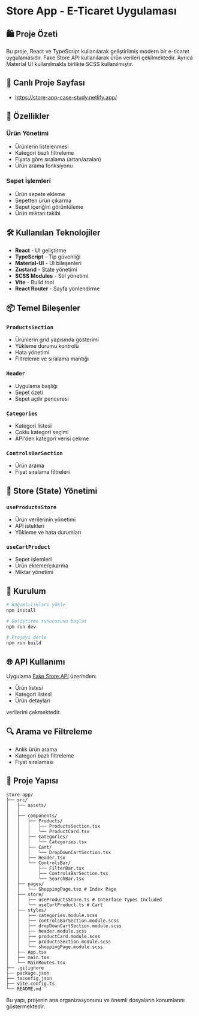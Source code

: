 # Store App - E-Ticaret Uygulaması

## 🛍️ Proje Özeti
Bu proje, React ve TypeScript kullanılarak geliştirilmiş modern bir e-ticaret uygulamasıdır. Fake Store API kullanılarak ürün verileri çekilmektedir. Ayrıca Material UI kullanılmakla birlikte SCSS kullanılmıştır. 

## 🚀 Canlı Proje Sayfası

- https://store-app-case-study.netlify.app/

## 🚀 Özellikler

### Ürün Yönetimi
- Ürünlerin listelenmesi
- Kategori bazlı filtreleme
- Fiyata göre sıralama (artan/azalan)
- Ürün arama fonksiyonu

### Sepet İşlemleri
- Ürün sepete ekleme
- Sepetten ürün çıkarma
- Sepet içeriğini görüntüleme
- Ürün miktarı takibi

## 🛠️ Kullanılan Teknolojiler

- **React** - UI geliştirme
- **TypeScript** - Tip güvenliği
- **Material-UI** - UI bileşenleri
- **Zustand** - State yönetimi
- **SCSS Modules** - Stil yönetimi
- **Vite** - Build tool
- **React Router** - Sayfa yönlendirme

## 📦 Temel Bileşenler

### `ProductsSection`
- Ürünlerin grid yapısında gösterimi
- Yükleme durumu kontrolü
- Hata yönetimi
- Filtreleme ve sıralama mantığı

### `Header`
- Uygulama başlığı
- Sepet özeti
- Sepet açılır penceresi

### `Categories`
- Kategori listesi
- Çoklu kategori seçimi
- API'den kategori verisi çekme

### `ControlsBarSection`
- Ürün arama
- Fiyat sıralama filtreleri

## 🏪 Store (State) Yönetimi

### `useProductsStore`
- Ürün verilerinin yönetimi
- API istekleri
- Yükleme ve hata durumları

### `useCartProduct`
- Sepet işlemleri
- Ürün ekleme/çıkarma
- Miktar yönetimi

## 🔧 Kurulum

```bash
# Bağımlılıkları yükle
npm install

# Geliştirme sunucusunu başlat
npm run dev

# Projeyi derle
npm run build
```

## 🌐 API Kullanımı

Uygulama [Fake Store API](https://fakestoreapi.com/) üzerinden:
- Ürün listesi
- Kategori listesi
- Ürün detayları

verilerini çekmektedir.

## 🔍 Arama ve Filtreleme
- Anlık ürün arama
- Kategori bazlı filtreleme
- Fiyat sıralaması

## 📁 Proje Yapısı

```
store-app/
├── src/
│   ├── assets/
│   │   
│   ├── components/
│   │   ├── Products/
│   │   │   ├── ProductsSection.tsx
│   │   │   └── ProductCard.tsx
│   │   ├── Categories/
│   │   │   └── Categories.tsx
│   │   ├── Cart/
│   │   │   └── DropDownCartSection.tsx
│   │   ├── Header.tsx
│   │   └── ControlsBar/
│   │       ├── FilterBar.tsx
│   │       ├── ControlsBarSection.tsx
│   │       └── SearchBar.tsx
│   ├── pages/
│   │   └── ShoppingPage.tsx # Index Page
│   ├── store/
│   │   ├── useProductsStore.ts # Interface Types Included
│   │   └── useCartProduct.ts # Cart
│   ├── styles/
│   │   ├── categories.module.scss
│   │   ├── controlsBarSection.module.scss
│   │   ├── dropDownCartSection.module.scss
│   │   ├── header.module.scss
│   │   ├── productCard.module.scss
│   │   ├── productsSection.module.scss
│   │   └── shoppingPage.module.scss 
│   ├── App.tsx
│   ├── main.tsx
│   └── MainRoutes.tsx
├── .gitignore
├── package.json
├── tsconfig.json
├── vite.config.ts
└── README.md
```

Bu yapı, projenin ana organizasyonunu ve önemli dosyaların konumlarını göstermektedir.